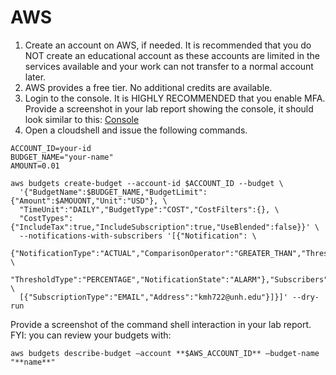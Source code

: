 # AWS												
1.	Create an account on AWS, if needed.  It is recommended that you do NOT create an educational account as these accounts are limited in the services available and your work can not transfer to a normal account later.
2.	AWS provides a free tier. No additional credits are available.
3.	Login to the console. It is HIGHLY RECOMMENDED that you enable MFA.  Provide a screenshot in your lab report showing the console, it should look similar to this:
[Console](Lab1-AWS-console.png)
4.	Open a cloudshell and issue the following commands. 

```
ACCOUNT_ID=your-id
BUDGET_NAME="your-name"
AMOUNT=0.01
```
```
aws budgets create-budget --account-id $ACCOUNT_ID --budget \
  '{"BudgetName":$BUDGET_NAME,"BudgetLimit":{"Amount":$AMOUONT,"Unit":"USD"}, \
  "TimeUnit":"DAILY","BudgetType":"COST","CostFilters":{}, \
  "CostTypes":{"IncludeTax":true,"IncludeSubscription":true,"UseBlended":false}}' \
  --notifications-with-subscribers '[{"Notification": \
  {"NotificationType":"ACTUAL","ComparisonOperator":"GREATER_THAN","Threshold":1.0, \
  "ThresholdType":"PERCENTAGE","NotificationState":"ALARM"},"Subscribers": \
  [{"SubscriptionType":"EMAIL","Address":"kmh722@unh.edu"}]}]' --dry-run
```

Provide a screenshot of the command shell interaction in your lab report. FYI: you can review your budgets with:
```
aws budgets describe-budget –account **$AWS_ACCOUNT_ID** –budget-name "**name**"
```
